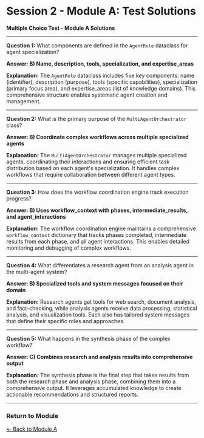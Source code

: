 # Session 2 - Module A: Test Solutions

**Multiple Choice Test - Module A Solutions**

---

**Question 1:** What components are defined in the `AgentRole` dataclass for agent specialization?

**Answer: B) Name, description, tools, specialization, and expertise_areas**

**Explanation:** The `AgentRole` dataclass includes five key components: name (identifier), description (purpose), tools (specific capabilities), specialization (primary focus area), and expertise_areas (list of knowledge domains). This comprehensive structure enables systematic agent creation and management.

---

**Question 2:** What is the primary purpose of the `MultiAgentOrchestrator` class?

**Answer: B) Coordinate complex workflows across multiple specialized agents**

**Explanation:** The `MultiAgentOrchestrator` manages multiple specialized agents, coordinating their interactions and ensuring efficient task distribution based on each agent's specialization. It handles complex workflows that require collaboration between different agent types.

---

**Question 3:** How does the workflow coordination engine track execution progress?

**Answer: B) Uses workflow_context with phases, intermediate_results, and agent_interactions**

**Explanation:** The workflow coordination engine maintains a comprehensive `workflow_context` dictionary that tracks phases completed, intermediate results from each phase, and all agent interactions. This enables detailed monitoring and debugging of complex workflows.

---

**Question 4:** What differentiates a research agent from an analysis agent in the multi-agent system?

**Answer: B) Specialized tools and system messages focused on their domain**

**Explanation:** Research agents get tools for web search, document analysis, and fact-checking, while analysis agents receive data processing, statistical analysis, and visualization tools. Each also has tailored system messages that define their specific roles and approaches.

---

**Question 5:** What happens in the synthesis phase of the complex workflow?

**Answer: C) Combines research and analysis results into comprehensive output**

**Explanation:** The synthesis phase is the final step that takes results from both the research phase and analysis phase, combining them into a comprehensive output. It leverages accumulated knowledge to create actionable recommendations and structured reports.

---

### Return to Module
[← Back to Module A](Session2_ModuleA_Advanced_LangChain_Patterns.md)